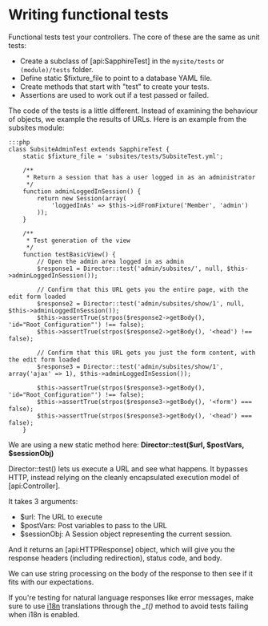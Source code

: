 # Writing functional tests

Functional tests test your controllers.  The core of these are the same as unit tests:

*  Create a subclass of [api:SapphireTest] in the `mysite/tests` or `(module)/tests` folder.
*  Define static $fixture_file to point to a database YAML file.
*  Create methods that start with "test" to create your tests.
*  Assertions are used to work out if a test passed or failed.

The code of the tests is a little different.  Instead of examining the behaviour of objects, we example the results of
URLs.  Here is an example from the subsites module:

	:::php
	class SubsiteAdminTest extends SapphireTest {
		static $fixture_file = 'subsites/tests/SubsiteTest.yml';
	
		/**
		 * Return a session that has a user logged in as an administrator
		 */
		function adminLoggedInSession() {
			return new Session(array(
				'loggedInAs' => $this->idFromFixture('Member', 'admin')
			));
		}
	
		/**
		 * Test generation of the view
		 */
		function testBasicView() {
			// Open the admin area logged in as admin
			$response1 = Director::test('admin/subsites/', null, $this->adminLoggedInSession());
	
			// Confirm that this URL gets you the entire page, with the edit form loaded
			$response2 = Director::test('admin/subsites/show/1', null, $this->adminLoggedInSession());
			$this->assertTrue(strpos($response2->getBody(), 'id="Root_Configuration"') !== false);
			$this->assertTrue(strpos($response2->getBody(), '<head') !== false);
	
			// Confirm that this URL gets you just the form content, with the edit form loaded
			$response3 = Director::test('admin/subsites/show/1', array('ajax' => 1), $this->adminLoggedInSession());
	
			$this->assertTrue(strpos($response3->getBody(), 'id="Root_Configuration"') !== false);
			$this->assertTrue(strpos($response3->getBody(), '<form') === false);
			$this->assertTrue(strpos($response3->getBody(), '<head') === false);
		}
	


We are using a new static method here: **Director::test($url, $postVars, $sessionObj)**

Director::test() lets us execute a URL and see what happens.  It bypasses HTTP, instead relying on the cleanly
encapsulated execution model of [api:Controller].

It takes 3 arguments:

*  $url: The URL to execute
*  $postVars: Post variables to pass to the URL
*  $sessionObj: A Session object representing the current session.

And it returns an [api:HTTPResponse] object, which will give you the response headers (including redirection), status code,
and body.

We can use string processing on the body of the response to then see if it fits with our expectations.

If you're testing for natural language responses like error messages, make sure to use [i18n](/topics/i18n) translations through
the *_t()* method to avoid tests failing when i18n is enabled.
